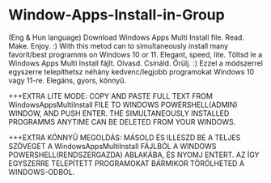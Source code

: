 # Window-Apps-Install-in-Group
(Eng & Hun language)
Download Windows Apps Multi Install file. Read. Make. Enjoy. :)
With this metod can to simultaneously install many favorit/best programms on Windows 10 or 11. Elegant, speed, lite. 
Töltsd le a Windows Apps Multi Install fájlt. Olvasd. Csináld. Örülj. :)
Ezzel a módszerrel egyszerre telepíthetsz néhány kedvenc/legjobb programokat Windows 10 vagy 11-re. Elegáns, gyors, könnyű.

+++EXTRA LITE MODE:
COPY AND PASTE FULL TEXT FROM WindowsAppsMultiInstall FILE TO WINDOWS POWERSHELL(ADMIN) WINDOW, AND PUSH ENTER.
THE SIMULTANEOUSLY INSTALLED PROGRAMMS ANYTIME CAN BE DELETED FROM YOUR WINDOWS.

+++EXTRA KÖNNYŰ MEGOLDÁS:
MÁSOLD ÉS ILLESZD BE A TELJES SZÖVEGET A WindowsAppsMultiInstall FÁJLBÓL A WINDOWS POWERSHELL(RENDSZERGAZDA) ABLAKÁBA, ÉS NYOMJ ENTERT.
AZ ÍGY EGYSZERRE TELEPÍTETT PROGRAMOKAT BÁRMIKOR TÖRÖLHETED A WINDOWS-ODBÓL.

